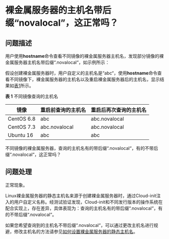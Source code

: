 # 裸金属服务器的主机名带后缀“novalocal”，这正常吗？<a name="bms_faq_0066"></a>

## 问题描述<a name="section10979141164416"></a>

用户使用**hostname**命令查看不同镜像的裸金属服务器主机名，发现部分镜像的裸金属服务器主机名带后缀“.novalocal“，如示例所示：

假设创建裸金属服务器时，用户自定义的主机名是“abc“，使用**hostname**命令查看不同镜像下，裸金属服务器的主机名以及重启裸金属服务器后的主机名，显示结果如[表1](#table168595206502)所示。

**表 1**  不同镜像查询的主机名

|镜像|重启前查询的主机名|重启后再次查询的主机名|
|--|--|--|
|CentOS 6.8|abc|abc.novalocal|
|CentOS 7.3|abc.novalocal|abc.novalocal|
|Ubuntu 16|abc|abc|


不同镜像的裸金属服务器，查询的主机名有的带后缀“.novalocal“，有的不带后缀“.novalocal“，这正常吗？

## 问题处理<a name="section152294541871"></a>

正常现象。

Linux裸金属服务器的静态主机名来源于创建裸金属服务器时，通过Cloud-init注入的用户自定义名称。经测试验证发现，Cloud-init和不同发行版本的操作系统在配合实现上，存在差异，具体表现为：查询的主机名有的带后缀“.novalocal“，有的不带后缀“.novalocal“。

如果您希望查询到的主机名不带后缀“.novalocal“，可以通过更改主机名进行规避，修改主机名的方法请参见[如何设置裸金属服务器的静态主机名](https://support.huaweicloud.com/bms_faq/bms_faq_0023.html)。

